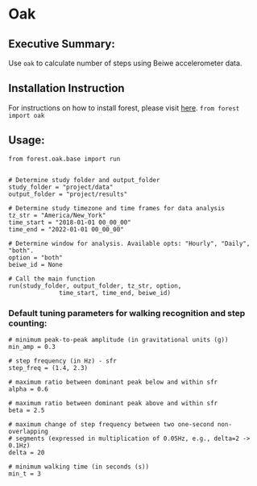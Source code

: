 # Oak

## Executive Summary: 
Use `oak` to calculate number of steps using Beiwe accelerometer data.

## Installation Instruction
For instructions on how to install forest, please visit [here](https://github.com/onnela-lab/forest). 
`from forest import oak`

## Usage:
```
from forest.oak.base import run


# Determine study folder and output_folder
study_folder = "project/data"
output_folder = "project/results"

# Determine study timezone and time frames for data analysis
tz_str = "America/New_York"
time_start = "2018-01-01 00_00_00"
time_end = "2022-01-01 00_00_00"

# Determine window for analysis. Available opts: "Hourly", "Daily", "both".
option = "both"
beiwe_id = None

# Call the main function
run(study_folder, output_folder, tz_str, option,
              time_start, time_end, beiwe_id)
```
### Default tuning parameters for walking recognition and step counting:
```
# minimum peak-to-peak amplitude (in gravitational units (g))
min_amp = 0.3  

# step frequency (in Hz) - sfr
step_freq = (1.4, 2.3)

# maximum ratio between dominant peak below and within sfr
alpha = 0.6

# maximum ratio between dominant peak above and within sfr
beta = 2.5

# maximum change of step frequency between two one-second non-overlapping
# segments (expressed in multiplication of 0.05Hz, e.g., delta=2 -> 0.1Hz)
delta = 20

# minimum walking time (in seconds (s))
min_t = 3
```